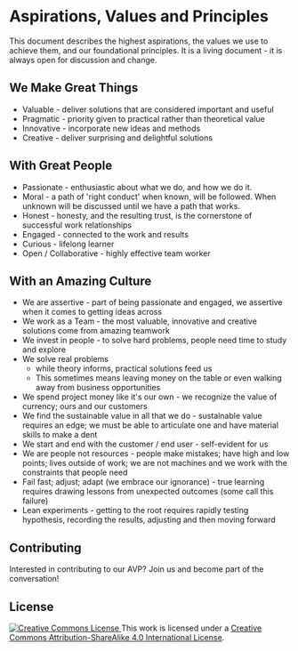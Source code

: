 # Aspirations, Values and Principles

This document describes the highest aspirations, the values we use to achieve them, and our foundational principles. It is a living document - it is always open for discussion and change.

## We Make Great Things
* Valuable - deliver solutions that are considered important and useful
* Pragmatic - priority given to practical rather than theoretical value
* Innovative - incorporate new ideas and methods
* Creative - deliver surprising and delightful solutions

## With Great People
* Passionate - enthusiastic about what we do, and how we do it.
* Moral - a path of 'right conduct' when known, will be followed. When unknown will be discussed until we have a path that works.
* Honest - honesty, and the resulting trust, is the cornerstone of successful work relationships
* Engaged - connected to the work and results
* Curious - lifelong learner
* Open / Collaborative - highly effective team worker

## With an Amazing Culture
* We are assertive - part of being passionate and engaged, we assertive when it comes to getting ideas across
* We work as a Team - the most valuable, innovative and creative solutions come from amazing teamwork
* We invest in people - to solve hard problems, people need time to study and explore
* We solve real problems
	* while theory informs, practical solutions feed us
	* This sometimes means leaving money on the table or even walking away from business opportunities
* We spend project money like it's our own - we recognize the value of currency; ours and our customers
* We find the sustainable value in all that we do - sustainable value requires an edge; we must be able to articulate one and have material skills to make a dent
* We start and end with the customer / end user - self-evident for us
* We are people not resources - people make mistakes; have high and low points; lives outside of work; we are not machines and we work with the constraints that people need
* Fail fast; adjust; adapt (we embrace our ignorance) - true learning requires drawing lessons from unexpected outcomes (some call this failure)
* Lean experiments - getting to the root requires rapidly testing hypothesis, recording the results, adjusting and then moving forward

## Contributing

Interested in contributing to our AVP? Join us and become part of the conversation!

## License
<a rel="license" href="http://creativecommons.org/licenses/by-sa/4.0/">
	<img alt="Creative Commons License" style="border-width:0" src="https://i.creativecommons.org/l/by-sa/4.0/88x31.png" />
</a>
This work is licensed under a <a rel="license" href="http://creativecommons.org/licenses/by-sa/4.0/">Creative Commons Attribution-ShareAlike 4.0 International License</a>.
<a rel="license" href="http://creativecommons.org/licenses/by-sa/4.0/">
